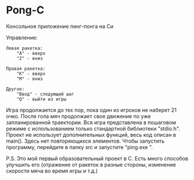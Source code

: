 # Pong-C
Консольное приложение пинг-понга на Cи

Управление:

    Левая ракетка:
        "А" - вверх
        "Z" - вниз

    Правая ракетка:
        "К" - вверх
        "М" - вниз

    Другое:
        "Ввод" - следующий шаг
        "Q" - выйти из игры

Игра продолжается до тех пор, пока один из игроков не наберет 21 очко.
После гола мяч продолжает свое движение по уже запланированной траектории.
Вся игра представлена в пошаговом режиме с использованием только стандартной библиотеки "stdio.h".
Проект не использует дополнительных функций, весь код описан в main().
Здесь нет повторяющихся элементов.
Чтобы запустить программу, перейдите в папку src и запустите "ping.exe ".

P.S.
Это мой первый образовательный проект в C.
Есть много способов улучшить его (отражение от ракеток в разные стороны, изменение скорости мяча во время игры и т.д.)
